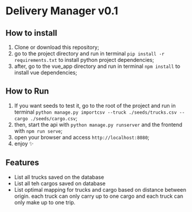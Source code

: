 # Delivery Manager v0.1

## How to install
1. Clone or download this repository;
2. go to the project directory and run in terminal `pip install -r requirements.txt` to install python project dependencies;
3. after, go to the vue_app directory and run in terminal `npm install` to install vue dependencies;

## How to Run
1. If you want seeds to test it, go to the root of the project and run in terminal `python manage.py importcsv --truck ./seeds/trucks.csv --cargo ./seeds/cargo.csv`;
2. then, start the api with `python manage.py runserver` and the frontend with `npm run serve`;
3. open your browser and access `http://localhost:8080`;
4. enjoy ✨

## Features
- List all trucks saved on the database
- List all teh cargos saved on database
- List optimal mapping for trucks and cargo based on distance between origin. each truck can only carry up to one cargo and each truck can only make up to one trip.
